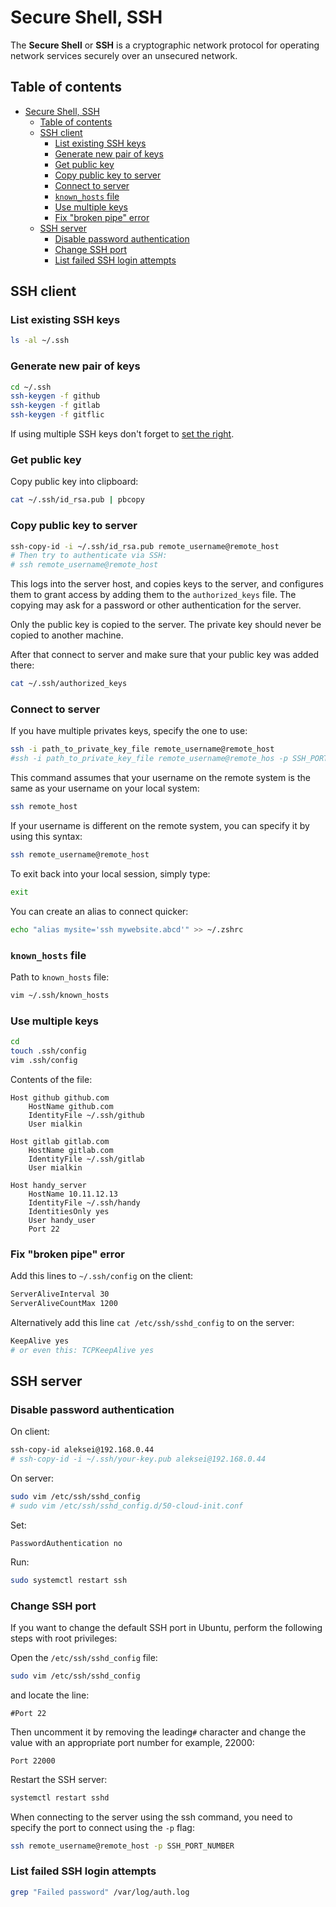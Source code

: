 # Secure Shell, SSH

The **Secure Shell** or **SSH** is a cryptographic network protocol for operating network services securely over an unsecured network.

## Table of contents

- [Secure Shell, SSH](#secure-shell-ssh)
  - [Table of contents](#table-of-contents)
  - [SSH client](#ssh-client)
    - [List existing SSH keys](#list-existing-ssh-keys)
    - [Generate new pair of keys](#generate-new-pair-of-keys)
    - [Get public key](#get-public-key)
    - [Copy public key to server](#copy-public-key-to-server)
    - [Connect to server](#connect-to-server)
    - [`known_hosts` file](#known_hosts-file)
    - [Use multiple keys](#use-multiple-keys)
    - [Fix "broken pipe" error](#fix-broken-pipe-error)
  - [SSH server](#ssh-server)
    - [Disable password authentication](#disable-password-authentication)
    - [Change SSH port](#change-ssh-port)
    - [List failed SSH login attempts](#list-failed-ssh-login-attempts)

## SSH client

### List existing SSH keys

```bash
ls -al ~/.ssh
```

### Generate new pair of keys

```bash
cd ~/.ssh
ssh-keygen -f github
ssh-keygen -f gitlab
ssh-keygen -f gitflic
```

If using multiple SSH keys don't forget to [set the right](#use-multiple-keys).

### Get public key

Copy public key into clipboard:

```bash
cat ~/.ssh/id_rsa.pub | pbcopy
```

### Copy public key to server

```bash
ssh-copy-id -i ~/.ssh/id_rsa.pub remote_username@remote_host
# Then try to authenticate via SSH:
# ssh remote_username@remote_host
```

This logs into the server host, and copies keys to the server, and configures them to grant access by adding them to the `authorized_keys` file. The copying may ask for a password or other authentication for the server.

Only the public key is copied to the server. The private key should never be copied to another machine.

After that connect to server and make sure that your public key was added there:

```bash
cat ~/.ssh/authorized_keys
```

### Connect to server

If you have multiple privates keys, specify the one to use:

```bash
ssh -i path_to_private_key_file remote_username@remote_host
#ssh -i path_to_private_key_file remote_username@remote_hos -p SSH_PORT
```

This command assumes that your username on the remote system is the same as your username on your local system:

```bash
ssh remote_host
```

If your username is different on the remote system, you can specify it by using this syntax:

```bash
ssh remote_username@remote_host
```

To exit back into your local session, simply type:

```bash
exit
```

You can create an alias to connect quicker:

```bash
echo "alias mysite='ssh mywebsite.abcd'" >> ~/.zshrc
```

### `known_hosts` file

Path to `known_hosts` file:

```bash
vim ~/.ssh/known_hosts
```

### Use multiple keys

```bash
cd
touch .ssh/config
vim .ssh/config
```

Contents of the file:

```text
Host github github.com
    HostName github.com
    IdentityFile ~/.ssh/github
    User mialkin

Host gitlab gitlab.com
    HostName gitlab.com
    IdentityFile ~/.ssh/gitlab
    User mialkin

Host handy_server
    HostName 10.11.12.13
    IdentityFile ~/.ssh/handy
    IdentitiesOnly yes
    User handy_user
    Port 22
```

### Fix "broken pipe" error

Add this lines to `~/.ssh/config` on the client:

```bash
ServerAliveInterval 30
ServerAliveCountMax 1200
```

Alternatively add this line `cat /etc/ssh/sshd_config` to on the server:

```bash
KeepAlive yes
# or even this: TCPKeepAlive yes
```

## SSH server

### Disable password authentication

On client:

```bash
ssh-copy-id aleksei@192.168.0.44
# ssh-copy-id -i ~/.ssh/your-key.pub aleksei@192.168.0.44
```

On server:

```bash
sudo vim /etc/ssh/sshd_config
# sudo vim /etc/ssh/sshd_config.d/50-cloud-init.conf
```

Set:

```text
PasswordAuthentication no
```

Run:

```bash
sudo systemctl restart ssh
```

### Change SSH port

If you want to change the default SSH port in Ubuntu, perform the following steps with root privileges:

Open the `/etc/ssh/sshd_config` file:

```bash
sudo vim /etc/ssh/sshd_config
```

and locate the line:

```text
#Port 22
```

Then uncomment it by removing the leading`#` character and change the value with an appropriate port number for example, 22000:

```text
Port 22000
```

Restart the SSH server:

```bash
systemctl restart sshd
```

When connecting to the server using the ssh command, you need to specify the port to connect using the `-p` flag:

```bash
ssh remote_username@remote_host -p SSH_PORT_NUMBER
```

### List failed SSH login attempts

```bash
grep "Failed password" /var/log/auth.log
```
